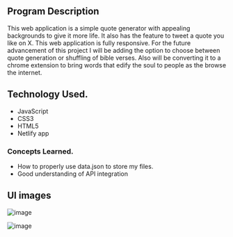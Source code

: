 ## Program Description

This web application is a simple quote generator with appealing backgrounds to give it more life. It also has the feature to tweet a quote you like on X. This web application is fully responsive. For the future advancement of this project I will be adding the option to choose between quote generation or shuffling of bible verses. Also will be converting it to a chrome extension to bring words that edify the soul to people as the browse the internet. 

## Technology Used.

- JavaScript
- CSS3
- HTML5
- Netlify app

### Concepts Learned.

- How to properly use data.json to store my files.
- Good understanding of API integration

## UI images

![image](https://github.com/Chioma-Okeke/quote-generator/assets/75180541/e5ea35ff-0115-45c8-9b74-4e6936a39698)

![image](https://github.com/Chioma-Okeke/quote-generator/assets/75180541/4d57f4fd-c937-4b71-a2e7-4eae27d9cde0)

